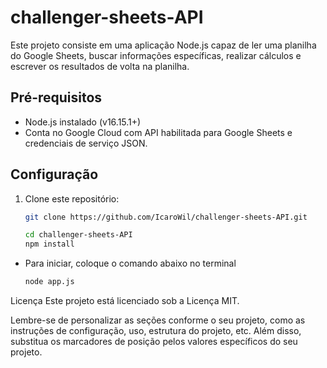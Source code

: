 # challenger-sheets-API

Este projeto consiste em uma aplicação Node.js capaz de ler uma planilha do Google Sheets, buscar informações específicas, realizar cálculos e escrever os resultados de volta na planilha.

## Pré-requisitos

- Node.js instalado (v16.15.1+)
- Conta no Google Cloud com API habilitada para Google Sheets e credenciais de serviço JSON.

## Configuração

1. Clone este repositório:

   ```bash
   git clone https://github.com/IcaroWil/challenger-sheets-API.git

   cd challenger-sheets-API
   npm install

- Para iniciar, coloque o comando abaixo no terminal
    ```bash
    node app.js

Licença
Este projeto está licenciado sob a Licença MIT.

Lembre-se de personalizar as seções conforme o seu projeto, como as instruções de configuração, uso, estrutura do projeto, etc. Além disso, substitua os marcadores de posição  pelos valores específicos do seu projeto.
